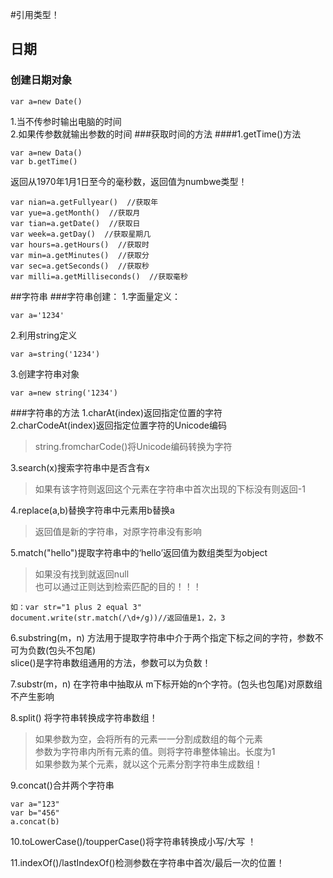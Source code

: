 #引用类型！
##  日期
### 创建日期对象  
```
var a=new Date()
```
1.当不传参时输出电脑的时间       
2.如果传参数就输出参数的时间
###获取时间的方法
####1.getTime()方法
```
var a=new Data()
var b.getTime()
```
返回从1970年1月1日至今的毫秒数，返回值为numbwe类型！
```
var nian=a.getFullyear()  //获取年     
var yue=a.getMonth()  //获取月    
var tian=a.getDate()  //获取日    
var week=a.getDay()  //获取星期几    
var hours=a.getHours()  //获取时    
var min=a.getMinutes()  //获取分    
var sec=a.getSeconds()  //获取秒    
var milli=a.getMilliseconds()  //获取毫秒    
```
##字符串
###字符串创建：
1.字面量定义：
```
var a='1234'
```
2.利用string定义
```
var a=string('1234')
```
3.创建字符串对象
```
var a=new string('1234')
```
###字符串的方法
1.charAt(index)返回指定位置的字符    
2.charCodeAt(index)返回指定位置字符的Unicode编码     
>string.fromcharCode()将Unicode编码转换为字符   

3.search(x)搜索字符串中是否含有x    
>如果有该字符则返回这个元素在字符串中首次出现的下标没有则返回-1   

4.replace(a,b)替换字符串中元素用b替换a
>返回值是新的字符串，对原字符串没有影响  

5.match("hello")提取字符串中的‘hello’返回值为数组类型为object
>如果没有找到就返回null    
也可以通过正则达到检索匹配的目的！！！
```
如：var str="1 plus 2 equal 3"
document.write(str.match(/\d+/g))//返回值是1，2，3
```

6.substring(m，n) 方法用于提取字符串中介于两个指定下标之间的字符，参数不可为负数(包头不包尾)    
slice()是字符串数组通用的方法，参数可以为负数！

7.substr(m，n) 在字符串中抽取从 m下标开始的n个字符。(包头也包尾)对原数组不产生影响

8.split() 将字符串转换成字符串数组！
>如果参数为空，会将所有的元素一一分割成数组的每个元素     
参数为字符串内所有元素的值。则将字符串整体输出。长度为1    
如果参数为某个元素，就以这个元素分割字符串生成数组！

9.concat()合并两个字符串 
```
var a="123"
var b="456"
a.concat(b)
```
10.toLowerCase()/toupperCase()将字符串转换成小写/大写 ！      

11.indexOf()/lastIndexOf()检测参数在字符串中首次/最后一次的位置！          

